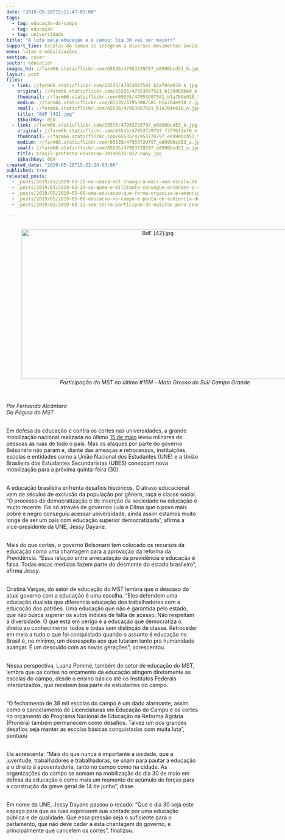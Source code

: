 ```yaml
---
date: "2019-05-28T15:11:47-03:00"
tags:
  - tag: educação-do-campo
  - tag: educação
  - tag: universidade
title: "A luta pela educação e o campo: Dia 30 vai ser maior!"
support_line: Escolas do campo se integram a diversos movimentos sociais para valer os direitos conquistados
menu: lutas e mobilizações
section: cover
sector: education
images_hd: //farm66.staticflickr.com/65535/47953729797_e8990bcd53_b.jpg
layout: post
files:
  - link: //farm66.staticflickr.com/65535/47953087581_b1a704e910_b.jpg
    original: //farm66.staticflickr.com/65535/47953087581_b130d06b6d_o.jpg
    thumbnail: //farm66.staticflickr.com/65535/47953087581_b1a704e910_t.jpg
    medium: //farm66.staticflickr.com/65535/47953087581_b1a704e910_z.jpg
    small: //farm66.staticflickr.com/65535/47953087581_b1a704e910_n.jpg
    title: "BdF [42].jpg"
    $$hashKey: 05D
  - link: //farm66.staticflickr.com/65535/47953729797_e8990bcd53_b.jpg
    original: //farm66.staticflickr.com/65535/47953729797_f2f76f2ef0_o.jpg
    thumbnail: //farm66.staticflickr.com/65535/47953729797_e8990bcd53_t.jpg
    medium: //farm66.staticflickr.com/65535/47953729797_e8990bcd53_z.jpg
    small: //farm66.staticflickr.com/65535/47953729797_e8990bcd53_n.jpg
    title: brasil-protesto-educacao-20190515-022-copy.jpg
    $$hashKey: 0EA
created_date: "2019-05-28T15:22:28-03:00"
published: true
releated_posts:
  - _posts/2019/03/2019-03-22-no-ceara-mst-inaugura-mais-uma-escola-de-ensino-medio-do-campo.md
  - _posts/2019/03/2019-03-29-so-quem-e-militante-consegue-entender-a-solidariedade-entre-os-povos.md
  - _posts/2019/05/2019-05-06-uma-educacao-que-forma-organiza-e-emancipa.md
  - _posts/2019/05/2019-05-08-educacao-no-campo-e-pauta-de-audiencia-do-mst-com-governo-gaucho.md
  - _posts/2019/03/2019-03-22-sem-terra-participam-de-mutirao-para-construcao-do-centro-de-referencia-socioambiental-na-ufal.md

---
```

<div style="text-align:center">
<figure class="image" style="display:inline-block"><img alt="BdF [42].jpg" height="394" src="//farm66.staticflickr.com/65535/47953087581_b1a704e910_b.jpg" width="700" />
<figcaption><em>Participa&ccedil;&atilde;o do MST no &uacute;ltimo #15M - Mato Grosso do Sul/ Campo Grande</em></figcaption>
</figure>
</div>

<p><br />
<em>Por Fernanda Alc&acirc;ntara<br />
Da P&aacute;gina do MST</em></p>

<p><br />
Em defesa da educa&ccedil;&atilde;o e contra os cortes nas universidades, a grande mobiliza&ccedil;&atilde;o nacional realizada no &uacute;ltimo&nbsp;<a href="http://www.mst.org.br/2019/05/15/mais-de-1-milhao-de-pessoas-se-mobilizam-pela-educacao-em-todo-pais.html">15 de maio</a>&nbsp;levou milhares de pessoas &agrave;s ruas de todo o pa&iacute;s. Mas os ataques por parte do governo Bolsonaro n&atilde;o param e, diante das amea&ccedil;as e retrocessos, institui&ccedil;&otilde;es, escolas e entidades como a Uni&atilde;o Nacional dos Estudantes (UNE) e a Uni&atilde;o Brasileira dos Estudantes Secundaristas (UBES) convocam nova mobiliza&ccedil;&atilde;o para a pr&oacute;xima&nbsp;quinta-feira (30).<br />
&nbsp;</p>

<p>A educa&ccedil;&atilde;o brasileira enfrenta desafios hist&oacute;ricos. O atraso educacional vem de s&eacute;culos de exclus&atilde;o da popula&ccedil;&atilde;o por g&ecirc;nero, ra&ccedil;a e classe social. &ldquo;O processo de democratiza&ccedil;&atilde;o e de inser&ccedil;&atilde;o da sociedade na educa&ccedil;&atilde;o &eacute; muito recente. Foi s&oacute; atrav&eacute;s de governos Lula e Dilma que o povo mais pobre e negro conseguiu acessar universidade,&nbsp;ainda assim estamos muito longe de ser um pa&iacute;s com educa&ccedil;&atilde;o superior democratizada&rdquo;, afirma&nbsp;a vice-presidente da UNE, Jessy Dayane.</p>

<p><br />
Mais do que cortes, o governo Bolsonaro&nbsp;tem colocado os recursos da educa&ccedil;&atilde;o como uma chantagem para a aprova&ccedil;&atilde;o da reforma da Previd&ecirc;ncia.&nbsp;&ldquo;Essa rela&ccedil;&atilde;o entre arrecada&ccedil;&atilde;o da previd&ecirc;ncia e educa&ccedil;&atilde;o &eacute; falsa. Todas essas medidas fazem parte do desmonte do estado brasileiro&rdquo;, afirma Jessy.<br />
&nbsp;</p>

<p>Cristina Vargas, do setor de educa&ccedil;&atilde;o do&nbsp;MST lembra que o descaso do atual governo com a educa&ccedil;&atilde;o &eacute; uma escolha.&nbsp;&ldquo;Eles defendem uma educa&ccedil;&atilde;o dualista que diferencia educa&ccedil;&atilde;o dos trabalhadores com a educa&ccedil;&atilde;o dos patr&otilde;es.&nbsp;Uma educa&ccedil;&atilde;o que n&atilde;o &eacute; garantida pelo estado, que n&atilde;o busca superar os autos &iacute;ndices de falta de acesso. N&atilde;o respeitam a diversidade. O que est&aacute; em perigo &eacute; a educa&ccedil;&atilde;o que democratiza o direito ao conhecimento&nbsp; todos e todas sem distin&ccedil;&atilde;o de classe. Retroceder em meio a tudo o que foi conquistado quando o assunto &eacute; educa&ccedil;&atilde;o no Brasil &eacute;, no m&iacute;nimo, um desrespeito aos que lutaram tanto pra humanidade avan&ccedil;ar. &Eacute; um descuido com as novas gera&ccedil;&otilde;es&quot;, acrescentou.<br />
&nbsp;</p>

<p>Nessa perspectiva, Luana Pomm&eacute;, tamb&eacute;m do setor de educa&ccedil;&atilde;o do MST, lembra que os cortes no or&ccedil;amento da educa&ccedil;&atilde;o atingem diretamente as escolas do campo, desde o ensino b&aacute;sico at&eacute; os Institutos Federais interiorizados, que recebem boa parte de estudantes do campo.<br />
&nbsp;</p>

<p>&ldquo;O fechamento de 38 mil escolas do campo &eacute; um dado alarmante, assim como o cancelamento de Licenciaturas em Educa&ccedil;&atilde;o do Campo e os cortes no or&ccedil;amento do Programa Nacional de Educa&ccedil;&atilde;o na Reforma Agr&aacute;ria (Pronera)&nbsp;tamb&eacute;m permanecem como desafios. Talvez um dos grandes desafios seja manter as escolas b&aacute;sicas conquistadas com muita luta&rdquo;, pontuou</p>

<p><br />
Ela acrescenta:&nbsp;&ldquo;Mais do que nunca &eacute; importante a unidade, que a juventude, trabalhadores e trabalhadoras, se unam para pautar a educa&ccedil;&atilde;o e o direito &agrave; aposentadoria, tanto no campo como na cidade. As organiza&ccedil;&otilde;es do campo se somam na mobiliza&ccedil;&atilde;o do dia 30 de maio em defesa da educa&ccedil;&atilde;o e como mais um momento de ac&uacute;mulo de for&ccedil;as para a constru&ccedil;&atilde;o da greve geral de 14 de junho&rdquo;, disse.</p>

<p><br />
Em nome da UNE,&nbsp;Jessy Dayane passou o recado: &ldquo;Que o dia 30 seja este espa&ccedil;o para que as ruas expressem sua vontade por uma educa&ccedil;&atilde;o p&uacute;blica e de qualidade. Que essa press&atilde;o seja o suficiente para o parlamento, que n&atilde;o deve ceder a esta chantagem do governo, e principalmente que cancelem os cortes&rdquo;, finalizou.<br />
&nbsp;</p>
